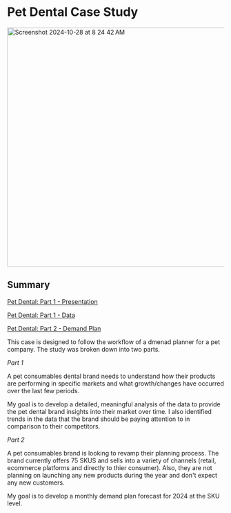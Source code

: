 # Pet Dental Case Study

<img width="553" alt="Screenshot 2024-10-28 at 8 24 42 AM" src="https://github.com/user-attachments/assets/30029af6-d628-4286-8b28-4afcd3a38259">

## Summary

[Pet Dental: Part 1 - Presentation](https://github.com/edbeato/pet_dental/blob/9ae16137be767b1db781a9bb5335b0e68204c8e4/Pet%20Dental%20-%20Part%201.pptx)

[Pet Dental: Part 1 - Data]()

[Pet Dental: Part 2 - Demand Plan](https://github.com/edbeato/pet_dental/blob/7e92688e12eb9b81457844483af80d628d945078/Demand%20Plan%20-%20Part%202.xlsx)

This case is designed to follow the workflow of a dmenad planner for a pet company. The study was broken down into two parts. 

*Part 1*

A pet consumables dental brand needs to understand how their products are performing in specific markets and what growth/changes have occurred over the last few periods.

My goal is to develop a detailed, meaningful analysis of the data to provide the pet dental brand insights into their market over time.
I also identified trends in the data that the brand should be paying attention to in comparison to their competitors.

*Part 2*

A pet consumables brand is looking to revamp their planning process. The brand currently offers 75 SKUS and sells into a variety of channels (retail, ecommerce platforms and directly to thier consumer). Also, they are not planning on launching any new products during the year and don't expect any new customers. 

My goal is to develop a monthly demand plan forecast for 2024 at the SKU level.

